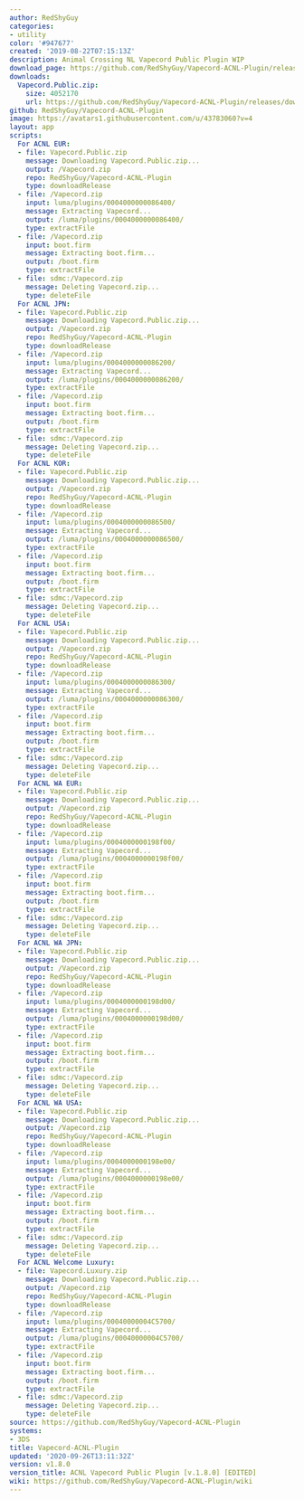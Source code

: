 ```yaml
---
author: RedShyGuy
categories:
- utility
color: '#947677'
created: '2019-08-22T07:15:13Z'
description: Animal Crossing NL Vapecord Public Plugin WIP
download_page: https://github.com/RedShyGuy/Vapecord-ACNL-Plugin/releases/tag/v1.8.0
downloads:
  Vapecord.Public.zip:
    size: 4052170
    url: https://github.com/RedShyGuy/Vapecord-ACNL-Plugin/releases/download/v1.8.0/Vapecord.Public.zip
github: RedShyGuy/Vapecord-ACNL-Plugin
image: https://avatars1.githubusercontent.com/u/43783060?v=4
layout: app
scripts:
  For ACNL EUR:
  - file: Vapecord.Public.zip
    message: Downloading Vapecord.Public.zip...
    output: /Vapecord.zip
    repo: RedShyGuy/Vapecord-ACNL-Plugin
    type: downloadRelease
  - file: /Vapecord.zip
    input: luma/plugins/0004000000086400/
    message: Extracting Vapecord...
    output: /luma/plugins/0004000000086400/
    type: extractFile
  - file: /Vapecord.zip
    input: boot.firm
    message: Extracting boot.firm...
    output: /boot.firm
    type: extractFile
  - file: sdmc:/Vapecord.zip
    message: Deleting Vapecord.zip...
    type: deleteFile
  For ACNL JPN:
  - file: Vapecord.Public.zip
    message: Downloading Vapecord.Public.zip...
    output: /Vapecord.zip
    repo: RedShyGuy/Vapecord-ACNL-Plugin
    type: downloadRelease
  - file: /Vapecord.zip
    input: luma/plugins/0004000000086200/
    message: Extracting Vapecord...
    output: /luma/plugins/0004000000086200/
    type: extractFile
  - file: /Vapecord.zip
    input: boot.firm
    message: Extracting boot.firm...
    output: /boot.firm
    type: extractFile
  - file: sdmc:/Vapecord.zip
    message: Deleting Vapecord.zip...
    type: deleteFile
  For ACNL KOR:
  - file: Vapecord.Public.zip
    message: Downloading Vapecord.Public.zip...
    output: /Vapecord.zip
    repo: RedShyGuy/Vapecord-ACNL-Plugin
    type: downloadRelease
  - file: /Vapecord.zip
    input: luma/plugins/0004000000086500/
    message: Extracting Vapecord...
    output: /luma/plugins/0004000000086500/
    type: extractFile
  - file: /Vapecord.zip
    input: boot.firm
    message: Extracting boot.firm...
    output: /boot.firm
    type: extractFile
  - file: sdmc:/Vapecord.zip
    message: Deleting Vapecord.zip...
    type: deleteFile
  For ACNL USA:
  - file: Vapecord.Public.zip
    message: Downloading Vapecord.Public.zip...
    output: /Vapecord.zip
    repo: RedShyGuy/Vapecord-ACNL-Plugin
    type: downloadRelease
  - file: /Vapecord.zip
    input: luma/plugins/0004000000086300/
    message: Extracting Vapecord...
    output: /luma/plugins/0004000000086300/
    type: extractFile
  - file: /Vapecord.zip
    input: boot.firm
    message: Extracting boot.firm...
    output: /boot.firm
    type: extractFile
  - file: sdmc:/Vapecord.zip
    message: Deleting Vapecord.zip...
    type: deleteFile
  For ACNL WA EUR:
  - file: Vapecord.Public.zip
    message: Downloading Vapecord.Public.zip...
    output: /Vapecord.zip
    repo: RedShyGuy/Vapecord-ACNL-Plugin
    type: downloadRelease
  - file: /Vapecord.zip
    input: luma/plugins/0004000000198f00/
    message: Extracting Vapecord...
    output: /luma/plugins/0004000000198f00/
    type: extractFile
  - file: /Vapecord.zip
    input: boot.firm
    message: Extracting boot.firm...
    output: /boot.firm
    type: extractFile
  - file: sdmc:/Vapecord.zip
    message: Deleting Vapecord.zip...
    type: deleteFile
  For ACNL WA JPN:
  - file: Vapecord.Public.zip
    message: Downloading Vapecord.Public.zip...
    output: /Vapecord.zip
    repo: RedShyGuy/Vapecord-ACNL-Plugin
    type: downloadRelease
  - file: /Vapecord.zip
    input: luma/plugins/0004000000198d00/
    message: Extracting Vapecord...
    output: /luma/plugins/0004000000198d00/
    type: extractFile
  - file: /Vapecord.zip
    input: boot.firm
    message: Extracting boot.firm...
    output: /boot.firm
    type: extractFile
  - file: sdmc:/Vapecord.zip
    message: Deleting Vapecord.zip...
    type: deleteFile
  For ACNL WA USA:
  - file: Vapecord.Public.zip
    message: Downloading Vapecord.Public.zip...
    output: /Vapecord.zip
    repo: RedShyGuy/Vapecord-ACNL-Plugin
    type: downloadRelease
  - file: /Vapecord.zip
    input: luma/plugins/0004000000198e00/
    message: Extracting Vapecord...
    output: /luma/plugins/0004000000198e00/
    type: extractFile
  - file: /Vapecord.zip
    input: boot.firm
    message: Extracting boot.firm...
    output: /boot.firm
    type: extractFile
  - file: sdmc:/Vapecord.zip
    message: Deleting Vapecord.zip...
    type: deleteFile
  For ACNL Welcome Luxury:
  - file: Vapecord.Luxury.zip
    message: Downloading Vapecord.Public.zip...
    output: /Vapecord.zip
    repo: RedShyGuy/Vapecord-ACNL-Plugin
    type: downloadRelease
  - file: /Vapecord.zip
    input: luma/plugins/00040000004C5700/
    message: Extracting Vapecord...
    output: /luma/plugins/00040000004C5700/
    type: extractFile
  - file: /Vapecord.zip
    input: boot.firm
    message: Extracting boot.firm...
    output: /boot.firm
    type: extractFile
  - file: sdmc:/Vapecord.zip
    message: Deleting Vapecord.zip...
    type: deleteFile
source: https://github.com/RedShyGuy/Vapecord-ACNL-Plugin
systems:
- 3DS
title: Vapecord-ACNL-Plugin
updated: '2020-09-26T13:11:32Z'
version: v1.8.0
version_title: ACNL Vapecord Public Plugin [v.1.8.0] [EDITED]
wiki: https://github.com/RedShyGuy/Vapecord-ACNL-Plugin/wiki
---
```

